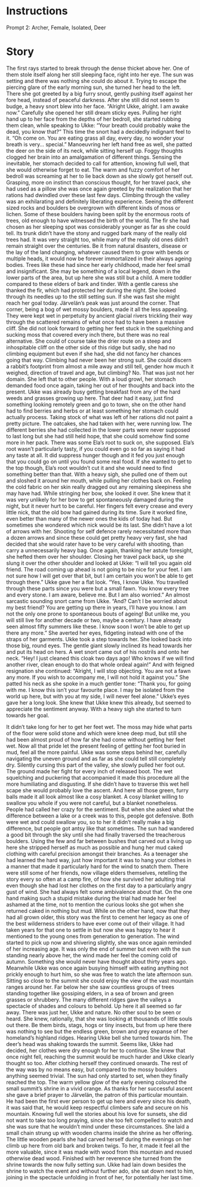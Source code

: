 # Instructions

Prompt 2:
Archer,
Female,
Isolated,
Deer

  
# Story
  

The first rays started to break through the dense thicket above her. One of them stole itself along her still sleeping face, right into her eye. The sun was setting and there was nothing she could do about it. Trying to escape the piercing glare of the early morning sun, she turned her head to the left. There she got greeted by a big furry snout, gently pushing itself against her fore head, instead of peaceful darkness. After she still did not seem to budge, a heavy snort blew into her face. “Alright Ukke, alright. I am awake now.” Carefully she opened her still dream sticky eyes. Pulling her right hand up to her face from the depths of her bedroll, she started rubbing them clean, while speaking to Ukke: “Your breath could probably wake the dead, you know that?” This time the snort had a decidedly indignant feel to it. “Oh come on. You are eating grass all day, every day, no wonder your breath is very… special.” Manoeuvring her left hand free as well, she patted the deer on the side of its neck, while sitting herself up. Foggy thoughts clogged her brain into an amalgamation of different things. Sensing the inevitable, her stomach decided to call for attention, knowing full well, that she would otherwise forget to eat. The warm and fuzzy comfort of her bedroll was screaming at her to lie back down as she slowly got herself out. Grasping, more on instinct than conscious thought, for her travel pack, she had used as a pillow she was once again greeted by the realization that her rations had dwindled over these last few days. Climbing through the valley was an exhilarating and definitely liberating experience. Seeing the different sized rocks and boulders be overgrown with different kinds of moss or lichen. Some of these boulders having been split by the enormous roots of trees, old enough to have witnessed the birth of the world. The fir she had chosen as her sleeping spot was considerably younger as far as she could tell. Its trunk didn’t have the stony and rugged bark many of the really old trees had. It was very straight too, while many of the really old ones didn’t remain straight over the centuries. Be it from natural disasters, disease or the lay of the land changing, whatever caused them to grow with bends or multiple heads, it would now be forever immortalized in their always ageing bodies. Trees like these had since her early childhood, made her feel small and insignificant. She may be something of a local legend, down in the lower parts of the area, but up here she was still but a child. A mere toddler compared to these elders of bark and tinder. With a gentle caress she thanked the fir, which had protected her during the night. She looked through its needles up to the still setting sun. If she was fast she might reach her goal today. Järvelän’s peak was just around the corner. That corner, being a bog of wet mossy boulders, made it all the less appealing. They were kept wet in perpetuity by ancient glacial rivers trickling their way through the scattered remains of what once had to have been a massive cliff. She did not look forward to getting her feet stuck in the squelching and sucking moss that covered every inch there, but there was no real alternative. She could of course take the drier route on a steep and inhospitable cliff on the other side of this ridge but sadly, she had no climbing equipment but even if she had, she did not fancy her chances going that way. Climbing had never been her strong suit. She could discern a rabbit’s footprint from almost a mile away and still tell, gender how much it weighed, direction of travel and age, but climbing? No. That was just not her domain. She left that to other people. With a loud growl, her stomach demanded food once again, taking her out of her thoughts and back into the present. Ukke was already busy getting breakfast from any of the hard weeds and grasses growing up here. That deer had it easy, just find something looking remotely green and go to town, she on the other hand had to find berries and herbs or at least something her stomach could actually process. Taking stock of what was left of her rations did not paint a pretty picture. The oatcakes, she had taken with her, were running low. The different berries she had collected in the lower parts were never supposed to last long but she had still held hope, that she could somehow find some more in her pack. There was some Ela’s root to suck on, she supposed. Ela’s root wasn’t particularly tasty, if you could even go so far as saying it had any taste at all. It did suppress hunger though and it fed you just enough that you could go on until you found some real food. If she wanted to get to the top though, Ela’s root wouldn’t cut it and she would need to find something better than that. With a heavy sigh, she pulled one of them out and sloshed it around her mouth, while pulling her clothes back on. Feeling the cold fabric on her skin really dragged out any remaining sleepiness she may have had. While stringing her bow, she looked it over. She knew that it was very unlikely for her bow to get spontaneously damaged during the night, but it never hurt to be careful. Her fingers felt every crease and every little nick, that the old bow had gained during its time. Sure it worked fine, even better than many of the newer ones the kids of today had. But sometimes she wondered which nick would be its last. She didn’t have a lot of arrows with her. Shooting for self defence rarely necessitated more than a dozen arrows and since these could get pretty heavy very fast, she had decided that she would rater have to be very careful with shooting, than carry a unnecessarily heavy bag. Once again, thanking her astute foresight, she hefted them over her shoulder. Closing her travel pack back, up she slung it over the other shoulder and looked at Ukke: “I will tell you again old friend. The road coming up ahead is not going to be nice for your feet. I am not sure how I will get over that bit, but I am certain you won’t be able to get through there.” Ukke gave her a flat look. “Yes, I know Ukke. You travelled through these parts since you were but a small fawn. You know every tree and every stone. I am aware, believe me. But I am also worried.” An almost sarcastic sounding snort came from Ukke. “And? Can’t I be worried about my best friend? You are getting up there in years, I’ll have you know. I am not the only one prone to spontaneous bouts of ageing! But unlike me, you will still live for another decade or two, maybe a century. I have already seen almost fifty summers like these. I know soon I won’t be able to get up there any more.” She averted her eyes, fidgeting instead with one of the straps of her garments. Ukke took a step towards her. She looked back into those big, round eyes. The gentle giant slowly inclined its head towards her and put its head on hers. A wet snort came out of his nostrils and onto her neck. “Hey! I just cleaned this cloak two days ago! Who knows if we will find another river, clean enough to do that whole ordeal again!” And with feigned resignation she continued: “Alright, I will stop objecting. You are not a fawn any more. If you wish to accompany me, I will not hold it against you.” She patted his neck as she spoke in a much gentler tone: “Thank you, for going with me. I know this isn’t your favourite place. I may be isolated from the world up here, but with you at my side, I will never feel alone.” Ukke’s eyes gave her a long look. She knew that Ukke knew this already, but seemed to appreciate the sentiment anyway. With a heavy sigh she started to turn towards her goal.

It didn’t take long for her to get her feet wet. The moss may hide what parts of the floor were solid stone and which were knee deep mud, but still she had been almost proud of how far she had come without getting her feet wet. Now all that pride let the present feeling of getting her foot buried in mud, feel all the more painful. Ukke was some steps behind her, carefully navigating the uneven ground and as far as she could tell still completely dry. Silently cursing this part of the valley, she slowly pulled her foot out. The ground made her fight for every inch of released boot. The wet squelching and puckering that accompanied it made this procedure all the more humiliating and disgusting. If she didn’t have to traverse this wet hell scape she would probably love the ascent. And here all those green, furry balls made it all look almost like a cosy blanket. A cosy blanket willing to swallow you whole if you were not careful, but a blanket nonetheless. People had called her crazy for the sentiment. But when she asked what the difference between a lake or a creek was to this, people got defensive. Both were wet and could swallow you, so to her it didn’t really make a big difference, but people got antsy like that sometimes. The sun had wandered a good bit through the sky until she had finally traversed the treacherous boulders. Using the few and far between bushes that carved out a living up here she stripped herself as much as possible and hung her mud caked clothing with careful precision amongst their branches. As a teenager she had learned the hard way, just how important it was to hang your clothes in a manner that made it particularly hard for the wind to snatch them. There were still some of her friends, now village elders themselves, retelling the story every so often at a camp fire, of how she survived her adulting trial even though she had lost her clothes on the first day to a particularly angry gust of wind. She had always felt some ambivalence about that. On the one hand making such a stupid mistake during the trial had made her feel ashamed at the time, not to mention the curious looks she got when she returned caked in nothing but mud. While on the other hand, now that they had all grown older, this story was the first to cement her legacy as one of the best wilderness striders to have ever come out of their village. It had taken years for that one to settle in but now she was happy to hear it mentioned to the young ones from generation to generation. The wind started to pick up now and shivering slightly, she was once again reminded of her increasing age. It was only the end of summer but even with the sun standing nearly above her, the wind made her feel the coming cold of autumn. Something she would never have thought about thirty years ago. Meanwhile Ukke was once again busying himself with eating anything not prickly enough to hurt him, so she was free to watch the late afternoon sun. Sitting so close to the summit she could enjoy the view of the vast mountain ranges around her. Far below her she saw countless groups of trees standing together like gossiping elders, in a sea of brown and green grasses or shrubbery. The many different ridges gave the valleys a spectacle of shades and colours to behold. Up here it all seemed so far away. There was just her, Ukke and nature. No other soul to be seen or heard. She knew, rationally, that she was looking at thousands of little souls out there. Be them birds, stags, hogs or tiny insects, but from up here there was nothing to see but the endless green, brown and grey expanse of her homeland’s highland ridges. Hearing Ukke bell she turned towards him. The deer’s head was shaking towards the summit. Seems like, Ukke had decided, her clothes were dry enough for her to continue. She knew that once night fell, reaching the summit would be much harder and Ukke clearly thought so too. After clothing herself they continued onwards. The rest of the way was by no means easy, but compared to the mossy boulders anything seemed trivial. The sun had only started to set, when they finally reached the top. The warm yellow glow of the early evening coloured the small summit’s shrine in a vivid orange. As thanks for her successful ascent she gave a brief prayer to Järvelän, the patron of this particular mountain. He had been the first ever person to get up here and every since his death, it was said that, he would keep respectful climbers safe and secure on his mountain. Knowing full well the stories about his love for sunsets, she did not want to take too long praying, since she too felt compelled to watch and she was sure that he wouldn’t mind under these circumstances. She laid a small chain strung up with wooden charms inside the shrine as her offering. The little wooden pearls she had carved herself during the evenings on her climb up here from old bark and broken twigs. To her, it made it feel all the more valuable, since it was made with wood from this mountain and reused otherwise dead wood. Finished with her reverence she turned from the shrine towards the now fully setting sun. Ukke had lain down besides the shrine to watch the event and without further ado, she sat down next to him, joining in the spectacle unfolding in front of her, for potentially her last time.